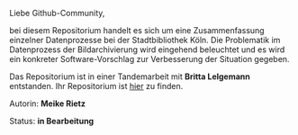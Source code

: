 Liebe Github-Community,

bei diesem Repositorium handelt es sich um eine Zusammenfassung einzelner Datenprozesse bei der Stadtbibliothek Köln. Die Problematik im Datenprozess der Bildarchivierung wird eingehend beleuchtet und es wird ein konkreter Software-Vorschlag zur Verbesserung der Situation gegeben. 

Das Repositorium ist in einer Tandemarbeit mit **Britta Lelgemann** entstanden. Ihr Repositorium ist [hier](https://github.com/BLelgemann/malis_aufgabe-T9-1) zu finden.

Autorin: **Meike Rietz**

Status: **in Bearbeitung**
